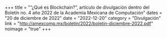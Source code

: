 +++
title = "“¿Qué es Blockchain?”, artículo de divulgación dentro del Boletín no. 4 año 2022 de la Academia Mexicana de Computación"
dates = "20 de diciembre de 2022"
date = "2022-12-20"
category = "Divulgación"
link = "http://amexcomp.mx/boletin/2022/boletin-diciembre-2022.pdf"
noimage = "true"
+++
